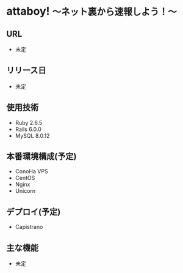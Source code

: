 # attaboy! <small>〜ネット裏から速報しよう！〜</small>

## URL
- 未定

## リリース日
- 未定

## 使用技術
- Ruby 2.6.5
- Rails 6.0.0
- MySQL 8.0.12

## 本番環境構成(予定)
- ConoHa VPS
- CentOS
- Nginx
- Unicorn

## デプロイ(予定)
- Capistrano

## 主な機能
- 未定
